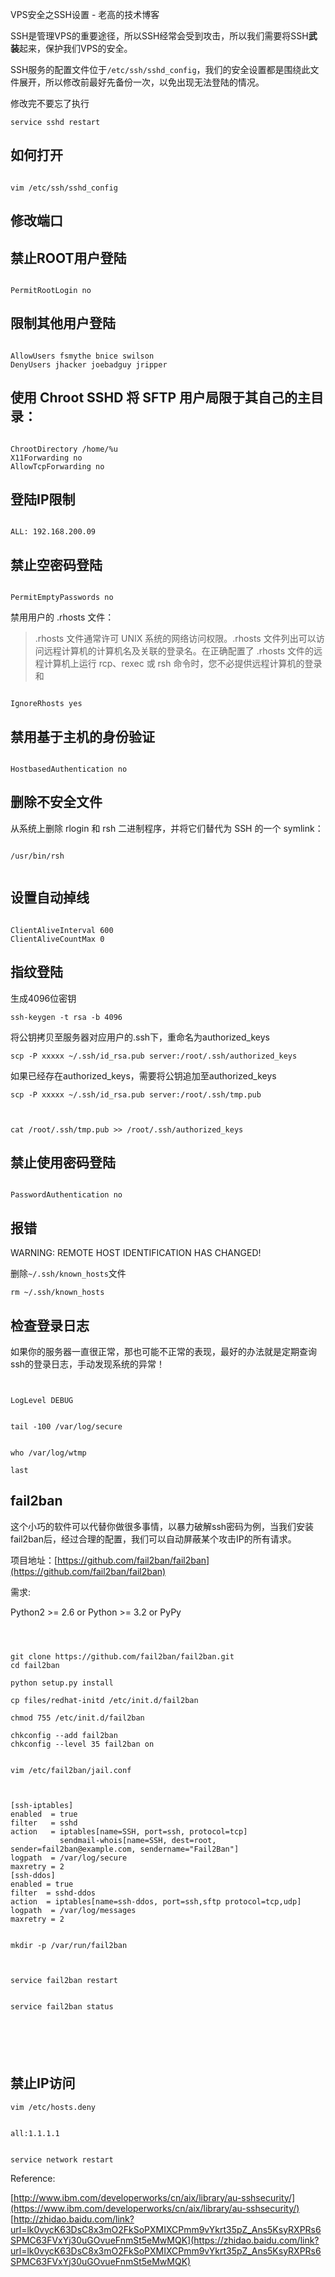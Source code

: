 VPS安全之SSH设置 - 老高的技术博客

SSH是管理VPS的重要途径，所以SSH经常会受到攻击，所以我们需要将SSH**武装**起来，保护我们VPS的安全。

SSH服务的配置文件位于`/etc/ssh/sshd_config`，我们的安全设置都是围绕此文件展开，所以修改前最好先备份一次，以免出现无法登陆的情况。

修改完不要忘了执行

```
service sshd restart
```

## 如何打开

```

vim /etc/ssh/sshd_config
```

## 修改端口

## 禁止ROOT用户登陆

```

PermitRootLogin no
```

## 限制其他用户登陆

```

AllowUsers fsmythe bnice swilson
DenyUsers jhacker joebadguy jripper
```

## 使用 Chroot SSHD 将 SFTP 用户局限于其自己的主目录：

```

ChrootDirectory /home/%u
X11Forwarding no
AllowTcpForwarding no
```

## 登陆IP限制

```

ALL: 192.168.200.09        
```

## 禁止空密码登陆

```

PermitEmptyPasswords no
```

禁用用户的 .rhosts 文件：

> .rhosts 文件通常许可 UNIX 系统的网络访问权限。.rhosts 文件列出可以访问远程计算机的计算机名及关联的登录名。在正确配置了 .rhosts 文件的远程计算机上运行 rcp、rexec 或 rsh 命令时，您不必提供远程计算机的登录和

```

IgnoreRhosts yes
```

## 禁用基于主机的身份验证

```

HostbasedAuthentication no
```

## 删除不安全文件

从系统上删除 rlogin 和 rsh 二进制程序，并将它们替代为 SSH 的一个 symlink：

```

/usr/bin/rsh


```

## 设置自动掉线

```

ClientAliveInterval 600        
ClientAliveCountMax 0
```

## 指纹登陆

生成4096位密钥

```
ssh-keygen -t rsa -b 4096
```

将公钥拷贝至服务器对应用户的.ssh下，重命名为authorized_keys

```
scp -P xxxxx ~/.ssh/id_rsa.pub server:/root/.ssh/authorized_keys
```

如果已经存在authorized\_keys，需要将公钥追加至authorized\_keys

```
scp -P xxxxx ~/.ssh/id_rsa.pub server:/root/.ssh/tmp.pub



cat /root/.ssh/tmp.pub >> /root/.ssh/authorized_keys

```

## 禁止使用密码登陆

```

PasswordAuthentication no
```

## 报错

WARNING: REMOTE HOST IDENTIFICATION HAS CHANGED!

删除`~/.ssh/known_hosts`文件

```
rm ~/.ssh/known_hosts
```

## 检查登录日志

如果你的服务器一直很正常，那也可能不正常的表现，最好的办法就是定期查询ssh的登录日志，手动发现系统的异常！

```


LogLevel DEBUG


tail -100 /var/log/secure


who /var/log/wtmp

last
```

## fail2ban

这个小巧的软件可以代替你做很多事情，以暴力破解ssh密码为例，当我们安装fail2ban后，经过合理的配置，我们可以自动屏蔽某个攻击IP的所有请求。

项目地址：[https://github.com/fail2ban/fail2ban](https://github.com/fail2ban/fail2ban)

需求:

Python2 >= 2.6 or Python >= 3.2 or PyPy

```



git clone https://github.com/fail2ban/fail2ban.git
cd fail2ban

python setup.py install

cp files/redhat-initd /etc/init.d/fail2ban

chmod 755 /etc/init.d/fail2ban

chkconfig --add fail2ban
chkconfig --level 35 fail2ban on


vim /etc/fail2ban/jail.conf



[ssh-iptables]
enabled  = true
filter   = sshd
action   = iptables[name=SSH, port=ssh, protocol=tcp]
           sendmail-whois[name=SSH, dest=root, sender=fail2ban@example.com, sendername="Fail2Ban"]
logpath  = /var/log/secure
maxretry = 2
[ssh-ddos]
enabled = true
filter  = sshd-ddos
action  = iptables[name=ssh-ddos, port=ssh,sftp protocol=tcp,udp]
logpath  = /var/log/messages
maxretry = 2


mkdir -p /var/run/fail2ban



service fail2ban restart


service fail2ban status






```

## 禁止IP访问

```
vim /etc/hosts.deny


all:1.1.1.1


service network restart
```

Reference:

[http://www.ibm.com/developerworks/cn/aix/library/au-sshsecurity/](https://www.ibm.com/developerworks/cn/aix/library/au-sshsecurity/)  
[http://zhidao.baidu.com/link?url=lk0vycK63DsC8x3mO2FkSoPXMIXCPmm9vYkrt35pZ_Ans5KsyRXPRs6SPMC63FVxYj30uGOvueFnmSt5eMwMQK](https://zhidao.baidu.com/link?url=lk0vycK63DsC8x3mO2FkSoPXMIXCPmm9vYkrt35pZ_Ans5KsyRXPRs6SPMC63FVxYj30uGOvueFnmSt5eMwMQK)